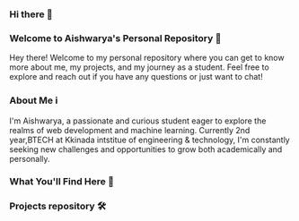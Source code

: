 ### Hi there 👋

### Welcome to Aishwarya's Personal Repository 🚀
Hey there! Welcome to my personal repository where you can get to know more about me, my projects, and my journey as a student. Feel free to explore and reach out if you have any questions or just want to chat!
### About Me ℹ️
I'm Aishwarya, a passionate and curious student eager to explore the realms of web development and machine learning. Currently 2nd year,BTECH at Kkinada intstitue of engineering & technology, I'm constantly seeking new challenges and opportunities to grow both academically and personally.

### What You'll Find Here 📂
### Projects repository 🛠️

